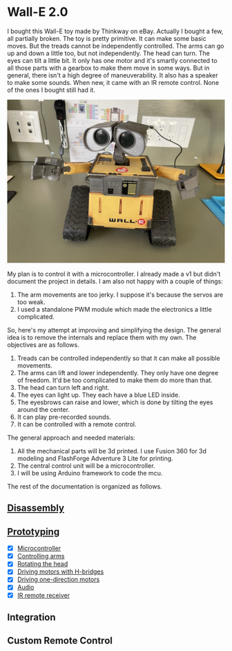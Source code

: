 # Wall-E 2.0

I bought this Wall-E toy made by Thinkway on eBay. Actually I bought a few, all partially  broken. The toy is pretty primitive. It can make some basic moves. But the treads cannot be independently controlled. The arms can go up and down a little too, but not independently. The head can turn. The eyes can tilt a little bit. It only has one motor and it's smartly connected to all those parts with a gearbox to make them move in some ways. But in general, there isn't a high degree of maneuverability. It also has a speaker to make some sounds. When new, it came with an IR remote control. None of the ones I bought still had it.

![wall-e](./media/IMG_0779.jpeg)

My plan is to control it with a microcontroller. I already made a v1 but didn't document the project in details. I am also not happy with a couple of things:

1. The arm movements are too jerky. I suppose it's because the servos are too weak.
1. I used a standalone PWM module which made the electronics a little complicated.

So, here's my attempt at improving and simplifying the design. The general idea is to remove the internals and replace them with my own. The objectives are as follows.

1. Treads can be controlled independently so that it can make all possible movements.
1. The arms can lift and lower independently. They only have one degree of freedom. It'd be too complicated to make them do more than that.
1. The head can turn left and right.
1. The eyes can light up. They each have a blue LED inside.
1. The eyesbrows can raise and lower, which is done by tilting the eyes around the center.
1. It can play pre-recorded sounds.
1. It can be controlled with a remote control.

The general approach and needed materials:
1. All the mechanical parts will be 3d printed. I use Fusion 360 for 3d modeling and FlashForge Adventure 3 Lite for printing.
1. The central control unit will be a microcontroller.
1. I will be using Arduino framework to code the mcu.

The rest of the documentation is organized as follows.

## [Disassembly](disassembly.md)
## [Prototyping](prototyping.md)
* [x] [Microcontroller](mcu.md)
* [x] [Controlling arms](arm.md)
* [x] [Rotating the head](head_rotation.md)
* [x] [Driving motors with H-bridges](hbridge.md)
* [x] [Driving one-direction motors](motor.md)
* [x] [Audio](audio.md)
* [x] [IR remote receiver](remote_receiver.md)
## Integration

## Custom Remote Control